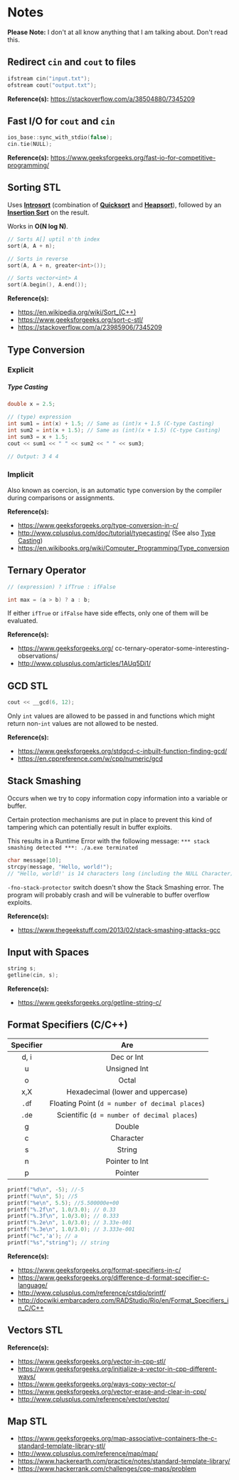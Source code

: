 # Notes

**Please Note:** I don't at all know anything that I am talking about. Don't read this.

## Redirect `cin` and `cout` to files

```c++
ifstream cin("input.txt");
ofstream cout("output.txt");
```

**Reference(s):** https://stackoverflow.com/a/38504880/7345209

## Fast I/O for `cout` and `cin`

```c++
ios_base::sync_with_stdio(false);
cin.tie(NULL);
```

**Reference(s):** https://www.geeksforgeeks.org/fast-io-for-competitive-programming/

## Sorting STL

Uses [**Introsort**](https://en.wikipedia.org/wiki/Introsort) (combination of [**Quicksort**](https://en.wikipedia.org/wiki/Quicksort) and [**Heapsort**](https://en.wikipedia.org/wiki/Heapsort)), followed by an [**Insertion Sort**](https://en.wikipedia.org/wiki/Insertion_sort) on the result.

Works in **O(N log N)**.

```c++
// Sorts A[] uptil n'th index
sort(A, A + n);

// Sorts in reverse
sort(A, A + n, greater<int>());

// Sorts vector<int> A
sort(A.begin(), A.end());
```

**Reference(s):**

- https://en.wikipedia.org/wiki/Sort_(C++)
- https://www.geeksforgeeks.org/sort-c-stl/
- https://stackoverflow.com/a/23985906/7345209

## Type Conversion

### Explicit

##### Type Casting

```c++
double x = 2.5;

// (type) expression
int sum1 = int(x) + 1.5; // Same as (int)x + 1.5 (C-type Casting)
int sum2 = int(x + 1.5); // Same as (int)(x + 1.5) (C-type Casting)
int sum3 = x + 1.5;
cout << sum1 << " " << sum2 << " " << sum3;

// Output: 3 4 4
```

### Implicit

Also known as coercion, is an automatic type conversion by the compiler during comparisons or assignments.

**Reference(s):**

- https://www.geeksforgeeks.org/type-conversion-in-c/
- http://www.cplusplus.com/doc/tutorial/typecasting/ (See also [Type Casting](http://www.cplusplus.com/doc/tutorial/typecasting/#type_casting))
- https://en.wikibooks.org/wiki/Computer_Programming/Type_conversion

## Ternary Operator

```c++
// (expression) ? ifTrue : ifFalse

int max = (a > b) ? a : b;
```

If either `ifTrue` or `ifFalse` have side effects, only one of them will be evaluated.

**Reference(s):**

- https://www.geeksforgeeks.org/ cc-ternary-operator-some-interesting-observations/
- http://www.cplusplus.com/articles/1AUq5Di1/

## GCD STL

```c++
cout << __gcd(6, 12);
```

Only `int` values are allowed to be passed in and functions which might return non-`int` values are not allowed to be nested.

**Reference(s):**

- https://www.geeksforgeeks.org/stdgcd-c-inbuilt-function-finding-gcd/
- https://en.cppreference.com/w/cpp/numeric/gcd

## Stack Smashing

Occurs when we try to copy information copy information into a variable or buffer.

Certain protection mechanisms are put in place to prevent this kind of tampering which can potentially result in buffer exploits.

This results in a Runtime Error with the following message: `*** stack smashing detected ***: ./a.exe terminated`

```c++
char message[10];
strcpy(message, "Hello, world!");
// "Hello, world!' is 14 characters long (including the NULL Character) and we only have 10
```

`-fno-stack-protector` switch doesn't show the Stack Smashing error. The program will probably crash and will be vulnerable to buffer overflow exploits.

**Reference(s):**

- https://www.thegeekstuff.com/2013/02/stack-smashing-attacks-gcc

## Input with Spaces

```c++
string s;
getline(cin, s);
```

**Reference(s):**

- https://www.geeksforgeeks.org/getline-string-c/

## Format Specifiers (C/C++)

| Specifier |                       Are                       |
| :-------: | :---------------------------------------------: |
|   d, i    |                   Dec or Int                    |
|     u     |                  Unsigned Int                   |
|     o     |                      Octal                      |
|    x,X    |        Hexadecimal (lower and uppercase)        |
|   `.d`f   | Floating Point (`d = number of decimal places`) |
|   `.d`e   |   Scientific (`d = number of decimal places`)   |
|     g     |                     Double                      |
|     c     |                    Character                    |
|     s     |                     String                      |
|     n     |                 Pointer to Int                  |
|     p     |                     Pointer                     |

```c++
printf("%d\n", -5); //-5
printf("%u\n", 5); //5
printf("%e\n", 5.5); //5.500000e+00
printf("%.2f\n", 1.0/3.0); // 0.33
printf("%.3f\n", 1.0/3.0); // 0.333
printf("%.2e\n", 1.0/3.0); // 3.33e-001
printf("%.3e\n", 1.0/3.0); // 3.333e-001
printf("%c",'a'); // a
printf("%s","string"); // string
```

**Reference(s):**

- https://www.geeksforgeeks.org/format-specifiers-in-c/
- https://www.geeksforgeeks.org/difference-d-format-specifier-c-language/
- http://www.cplusplus.com/reference/cstdio/printf/
- http://docwiki.embarcadero.com/RADStudio/Rio/en/Format_Specifiers_in_C/C++

## Vectors STL

**Reference(s):**

- https://www.geeksforgeeks.org/vector-in-cpp-stl/
- https://www.geeksforgeeks.org/initialize-a-vector-in-cpp-different-ways/
- https://www.geeksforgeeks.org/ways-copy-vector-c/
- https://www.geeksforgeeks.org/vector-erase-and-clear-in-cpp/
- http://www.cplusplus.com/reference/vector/vector/

## Map STL

- https://www.geeksforgeeks.org/map-associative-containers-the-c-standard-template-library-stl/
- http://www.cplusplus.com/reference/map/map/
- https://www.hackerearth.com/practice/notes/standard-template-library/
- https://www.hackerrank.com/challenges/cpp-maps/problem

